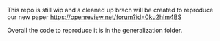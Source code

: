This repo is still wip and a cleaned up brach will be created to reproduce our new paper https://openreview.net/forum?id=0ku2hIm4BS

Overall the code to reproduce it is in the generalization folder.
